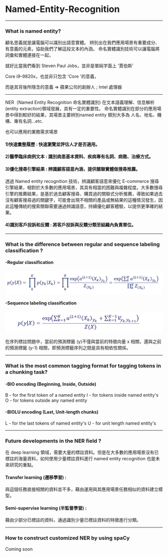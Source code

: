 # Named-Entity-Recognition

---

### What is named entity?
顧名思義就是讓電腦可以識別出語意實體。
辨別出在我們應用場景有重要成分、有意義的元素，協助我們了解這段文本的內涵。
命名實體識別技術可以讓電腦將詞彙和實體連接在一起，

就好比當我們看到
Steven Paul Jobs，並非是單純字面上 '賈伯斯'

Core i9–9820x，也並非只包含 'Core '的意義，

而是其背後所隱含的意義
 => 蘋果公司的創辦人 ; Intel 處理器


---

NER（Named Entity Recognition 命名實體識別) 在文本語義理解、信息解析 (entity extraction)領域發展，具有一定的重要性。
命名實體識別在部分的應用場景中得到較好的結果，其場景主要辨別named entity 類別大多為 人名、地名、機構、專有名詞…etc.

也可以應用的業務需求場景

#### 1)快速彙整履歷 : 快速瀏覽並評估人才是否適用。

#### 2)醫學臨床病例文本 : 識別病患基本資料、疾病專有名詞、病徵、治療方式。

#### 3)優化搜尋引擎結果 : 辨識顧客語意內涵，提供關聯實體做搜尋推薦。

透過 Named entity recognition 技術，辨識顧客語意來優化 E-commerce 搜尋引擎結果，相對於大多數的應用場景，其具有相當的困難與複雜程度。大多數搜尋引擎的推薦結果，是基於過去顧客搜尋、購買過的關聯式分析推薦，導致如果過去沒有顧客搜尋過的關鍵字，可能會出現不相關的產品或無結果的這種情況發生，因此這種傳統的搜索關聯需要通過辨識語意，持續優化顧客體驗，以提供更準確的結果。

#### 4)識別客戶投訴和反饋 : 將客戶投訴與反饋分類至組織內負責單位。


---

### What is the difference between regular and sequence labeling classification ?
#### -Regular classification
![image](https://github.com/CinnaBao/Named-Entity-Recognition/blob/master/Image/RegularClssfication.png)
#### -Sequence labeling classification
![image](https://github.com/CinnaBao/Named-Entity-Recognition/blob/master/Image/SequenceLabelingClassification.png)

在序列標註問題中，當前的預測標籤 (y)不僅與當前的特徵向量 x 相關，還與之前的預測標籤 (y-1) 相關，即預測標籤序列之間是具有相依性關係。

---

### What is the most common tagging format for tagging tokens in a chunking task?
#### -BIO encoding (Beginning, Inside, Outside)
B - for the first token of a named entity
I - for tokens inside named entity's
O - for tokens outside any named entity

#### -BIOLU encoding (Last, Unit-length chunks)
L - for the last tokens of named entity's
U - for unit length named entity's

---

### Future developments in the NER field ?
在 deep learning 領域，需要大量的標註資料。但是在大多數的應用場景沒有已標註的海量資料，如何使用少量標註資料進行 named entity recognition 也是未來研究的重點。
#### Transfer learning (遷移學習) : 
與這個任務直接相關的資料並不多，藉由運用與其應用場景任務相似的資料建立模型。
#### Semi-supervise learning (半監督學習) : 
藉由少部分已標註的資料，通過識別少量已標註資料的特徵進行分類。

---

### How to construct customized NER by using spaCy
  Coming soon

